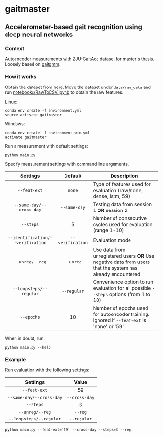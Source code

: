 # gaitmaster

## Accelerometer-based gait recognition using deep neural networks

### Context

Autoencoder measurements with ZJU-GaitAcc dataset for master's thesis. Loosely based on [gaitgmm](https://github.com/nemesszili/gaitgmm).

### How it works

Obtain the dataset from [here](http://www.cs.zju.edu.cn/~gpan/database/gaitacc.html).
Move the dataset under `data/raw_data` and run [notebooks/RawToCSV.ipynb](notebooks/RawToCSV.ipynb) to obtain the raw features.

Linux:
```batch
conda env create -f environment.yml
source activate gaitmaster
```

Windows:
```batch
conda env create -f environment_win.yml
activate gaitmaster
```

Run a measurement with default settings:
```
python main.py
```

Specify measurement settings with command line arguments. 

| Settings                          | Default          | Description |
|:---------------------------------:|:----------------:|-------------|
| `--feat-ext`                      | `none`           | Type of features used for evaluation (raw/none, dense, lstm, 59) | 
| `--same-day/--cross-day`          | `--same-day`     | Testing data from session 1 **OR** session 2 |
| `--steps`                         | 5                | Number of consecutive cycles used for evaluation (range 1-10) |
| `--identification/--verification` | `--verification` | Evaluation mode |
| `--unreg/--reg`                   | `--unreg`        | Use data from unregistered users **OR** Use negative data from users that the system has already encountered |
| `--loopsteps/--regular`           | `--regular`      | Convenience option to run evaluation for all possible `--steps` options (from 1 to 10) |
| `--epochs`                        | 10               | Number of epochs used for autoencoder training. Ignored if `--feat-ext` is 'none' or '59' |

When in doubt, run:
```
python main.py --help
```

### Example

Run evaluation with the following settings:

| Settings                 | Value         | 
|:------------------------:|:-------------:|
| `--feat-ext`             | 59            |
| `--same-day/--cross-day` | `--cross-day` |
| `--steps`                | 3             |
| `--unreg/--reg`          | `--reg`       |
| `--loopsteps/--regular`  | `--regular`   |

```
python main.py --feat-ext='59' --cross-day --steps=3 --reg
```